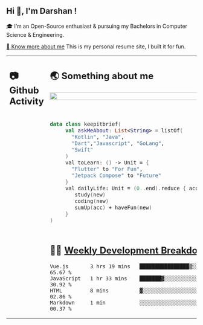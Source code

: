 <h2> Hi 👋, I'm Darshan ! </h2>
🎓 I’m an Open-Source enthusiast & pursuing my Bachelors in Computer Science & Engineering.
</em></p><p><a href="https://qifanyang.com/resume" target="_blank"> 🔭 Know more about me</a> This is my personal resume site, I built it for fun.</p>
<table><tr><td valign="top" rowspan="2">

 ## 📷 Github Activity
<!--START_SECTION:activity-->
 
<!--END_SECTION:activity-->
 </td><td valign="top">

 ## 🌏 Something about me
 <!-- profile starts -->
 <a href="https://github.com/xanf-code" width="100%">
  <img src="https://github-readme-stats.vercel.app/api?username=xanf-code&show_icons=true&icon_color=805AD5&text_color=718096&bg_color=ffffff00&hide_title=true&include_all_commits=true&count_private=true&hide_border=true" width="100%"/>
 </a>
 <br/>
 <br/>
 <br/>
 
 ```kotlin
 data class keepitbrief(
      val askMeAbout: List<String> = listOf(
        "Kotlin", "Java", 
        "Dart","Javascript", "GoLang",
        "Swift"
      )
      val toLearn: () -> Unit = {
        "Flutter" to "For Fun",
        "Jetpack Compose" to "Future"
      }
      val dailyLife: Unit = (0..end).reduce { acc, new ->	
         study(new)	
         coding(new)	
         sumUp(acc) + haveFun(new)	
      }
 )
 ```
 <!-- profile ends -->
 </td></tr><tr><td valign="top">

 ## 🏊‍♂️ <a href="github.com/xanf-code" target="_blank">Weekly Development Breakdown</a>
 
<!--START_SECTION:waka-->
```text
Vue.js       3 hrs 19 mins   ████████████████▒░░░░░░░░   65.67 % 
JavaScript   1 hr 33 mins    ███████▓░░░░░░░░░░░░░░░░░   30.92 % 
HTML         8 mins          ▓░░░░░░░░░░░░░░░░░░░░░░░░   02.86 % 
Markdown     1 min           ░░░░░░░░░░░░░░░░░░░░░░░░░   00.37 % 
```
<!--END_SECTION:waka-->
  </td></tr></table>
